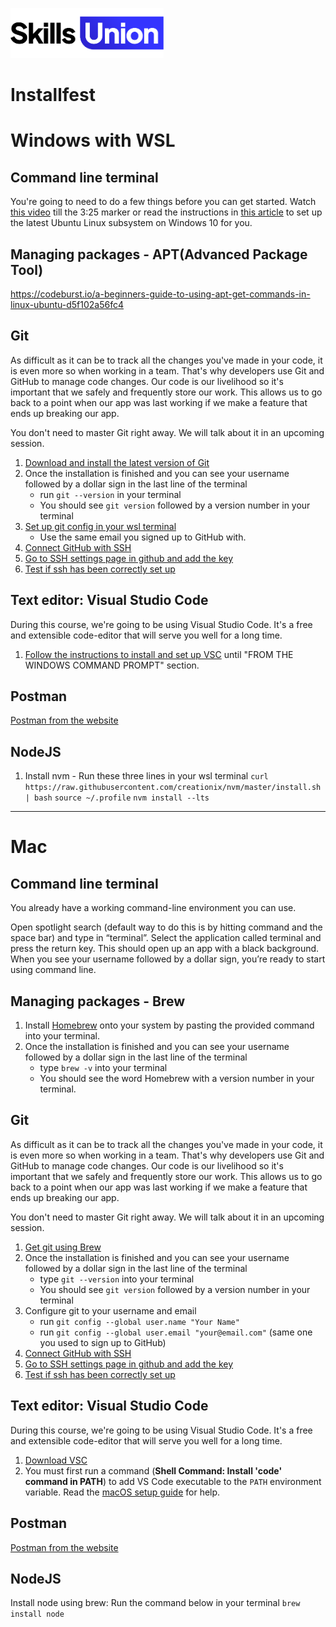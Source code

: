[<img src="assets/images/su-logo.png" alt="Skills Union Logo" height="80px" />](https://www.skillsunion.com/)

# Installfest

# Windows with WSL

## Command line terminal

You're going to need to do a few things before you can get started. Watch [this video](https://www.youtube.com/watch?v=-atblwgc63E) till the 3:25 marker or read the instructions in [this article](https://docs.microsoft.com/en-us/windows/wsl/install-win10#manual-installation-steps) to set up the latest Ubuntu Linux subsystem on Windows 10 for you.

## Managing packages - APT(Advanced Package Tool)

https://codeburst.io/a-beginners-guide-to-using-apt-get-commands-in-linux-ubuntu-d5f102a56fc4

## Git

As difficult as it can be to track all the changes you've made in your code, it is even more so when working in a team. That's why developers use Git and GitHub to manage code changes. Our code is our livelihood so it's important that we safely and frequently store our work. This allows us to go back to a point when our app was last working if we make a feature that ends up breaking our app.

You don't need to master Git right away. We will talk about it in an upcoming session.

1. [Download and install the latest version of Git](https://docs.microsoft.com/en-us/windows/wsl/tutorials/wsl-git#installing-git)
2. Once the installation is finished and you can see your username followed by a dollar sign in the last line of the terminal
   - run `git --version` in your terminal
   - You should see `git version` followed by a version number in your terminal
3. [Set up git config in your wsl terminal](https://docs.microsoft.com/en-us/windows/wsl/tutorials/wsl-git#git-config-file-setup)
   - Use the same email you signed up to GitHub with.
4. [Connect GitHub with SSH](https://docs.github.com/en/authentication/connecting-to-github-with-ssh/generating-a-new-ssh-key-and-adding-it-to-the-ssh-agent)
5. [Go to SSH settings page in github and add the key](https://docs.github.com/en/authentication/connecting-to-github-with-ssh/adding-a-new-ssh-key-to-your-github-account)
6. [Test if ssh has been correctly set up](https://docs.github.com/en/authentication/connecting-to-github-with-ssh/testing-your-ssh-connection)

## Text editor: Visual Studio Code

During this course, we're going to be using Visual Studio Code. It's a free and extensible code-editor that will serve you well for a long time.

1. [Follow the instructions to install and set up VSC](https://code.visualstudio.com/docs/remote/wsl) until "FROM THE WINDOWS COMMAND PROMPT" section.

## Postman

[Postman from the website](https://www.postman.com/)

## NodeJS

1. Install nvm - Run these three lines in your wsl terminal
`curl https://raw.githubusercontent.com/creationix/nvm/master/install.sh | bash`
`source ~/.profile`
`nvm install --lts`

-------------

# Mac

## Command line terminal

You already have a working command-line environment you can use.

Open spotlight search (default way to do this is by hitting command and the space bar) and type in “terminal”. Select the application called terminal and press the return key. This should open up an app with a black background. When you see your username followed by a dollar sign, you’re ready to start using command line.

## Managing packages - Brew

1. Install [Homebrew](https://brew.sh/) onto your system by pasting the provided command into your terminal.
2. Once the installation is finished and you can see your username followed by a dollar sign in the last line of the terminal
   - type `brew -v` into your terminal
   - You should see the word Homebrew with a version number in your terminal.

## Git

As difficult as it can be to track all the changes you've made in your code, it is even more so when working in a team. That's why developers use Git and GitHub to manage code changes. Our code is our livelihood so it's important that we safely and frequently store our work. This allows us to go back to a point when our app was last working if we make a feature that ends up breaking our app.

You don't need to master Git right away. We will talk about it in an upcoming session.

1. [Get git using Brew](https://git-scm.com/download/mac)
2. Once the installation is finished and you can see your username followed by a dollar sign in the last line of the terminal
   - type `git --version` into your terminal
   - You should see `git version` followed by a version number in your terminal
3. Configure git to your username and email
   - run `git config --global user.name "Your Name"`
   - run `git config --global user.email "your@email.com"` (same one you used to sign up to GitHub)
4. [Connect GitHub with SSH](https://docs.github.com/en/authentication/connecting-to-github-with-ssh/generating-a-new-ssh-key-and-adding-it-to-the-ssh-agent)
5. [Go to SSH settings page in github and add the key](https://docs.github.com/en/authentication/connecting-to-github-with-ssh/adding-a-new-ssh-key-to-your-github-account)
6. [Test if ssh has been correctly set up](https://docs.github.com/en/authentication/connecting-to-github-with-ssh/testing-your-ssh-connection)


## Text editor: Visual Studio Code

During this course, we're going to be using Visual Studio Code. It's a free and extensible code-editor that will serve you well for a long time.

1. [Download VSC](https://code.visualstudio.com/)
2. You must first run a command (**Shell Command: Install 'code' command in PATH**) to add VS Code executable to the `PATH` environment variable. Read the [macOS setup guide](https://code.visualstudio.com/docs/setup/mac) for help.

## Postman

[Postman from the website](https://www.postman.com/)

## NodeJS

Install node using brew: Run the command below in your terminal
`brew install node`
